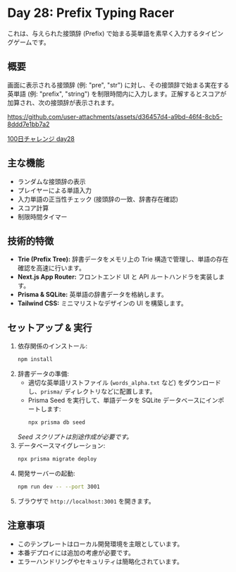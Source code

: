 # Day 28: Prefix Typing Racer

これは、与えられた接頭辞 (Prefix) で始まる英単語を素早く入力するタイピングゲームです。

## 概要

画面に表示される接頭辞 (例: "pre", "str") に対し、その接頭辞で始まる実在する英単語 (例: "prefix", "string") を制限時間内に入力します。正解するとスコアが加算され、次の接頭辞が表示されます。

https://github.com/user-attachments/assets/d36457d4-a9bd-46f4-8cb5-8ddd7e1bb7a2

[100日チャレンジ day28](https://zenn.dev/gin_nazo/scraps/f67318b424fc46)

## 主な機能

- ランダムな接頭辞の表示
- プレイヤーによる単語入力
- 入力単語の正当性チェック (接頭辞の一致、辞書存在確認)
- スコア計算
- 制限時間タイマー

## 技術的特徴

- **Trie (Prefix Tree):** 辞書データをメモリ上の Trie 構造で管理し、単語の存在確認を高速に行います。
- **Next.js App Router:** フロントエンド UI と API ルートハンドラを実装します。
- **Prisma & SQLite:** 英単語の辞書データを格納します。
- **Tailwind CSS:** ミニマリストなデザインの UI を構築します。

## セットアップ & 実行

1. 依存関係のインストール:
   ```bash
   npm install
   ```
2. 辞書データの準備:
   - 適切な英単語リストファイル (`words_alpha.txt` など) をダウンロードし、`prisma/` ディレクトリなどに配置します。
   - Prisma Seed を実行して、単語データを SQLite データベースにインポートします:
     ```bash
     npx prisma db seed
     ```
   *Seed スクリプトは別途作成が必要です。*
3. データベースマイグレーション:
   ```bash
   npx prisma migrate deploy
   ```
4. 開発サーバーの起動:
   ```bash
   npm run dev -- --port 3001
   ```
5. ブラウザで `http://localhost:3001` を開きます。

## 注意事項

- このテンプレートはローカル開発環境を主眼としています。
- 本番デプロイには追加の考慮が必要です。
- エラーハンドリングやセキュリティは簡略化されています。
